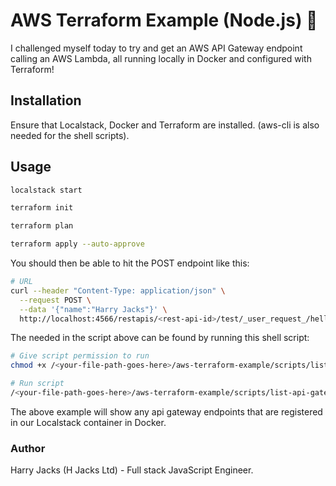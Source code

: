 # AWS Terraform Example (Node.js) 🚀

I challenged myself today to try and get an AWS API Gateway endpoint calling an AWS Lambda, all running locally in Docker and configured with Terraform!

## Installation

Ensure that Localstack, Docker and Terraform are installed. (aws-cli is also needed for the shell scripts).

## Usage
```bash
localstack start

terraform init

terraform plan

terraform apply --auto-approve
```
You should then be able to hit the POST endpoint like this:

```bash
# URL
curl --header "Content-Type: application/json" \
  --request POST \
  --data '{"name":"Harry Jacks"}' \
  http://localhost:4566/restapis/<rest-api-id>/test/_user_request_/hello
```

The **<rest-api-id>** needed in the script above can be found by running this shell script:
```bash
# Give script permission to run
chmod +x /<your-file-path-goes-here>/aws-terraform-example/scripts/list-api-gateway-endpoints.sh

# Run script
/<your-file-path-goes-here>/aws-terraform-example/scripts/list-api-gateway-endpoints.sh
```

The above example will show any api gateway endpoints that are registered in our Localstack container in Docker.

### Author
Harry Jacks (H Jacks Ltd) - Full stack JavaScript Engineer.
